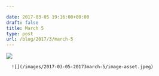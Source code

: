 ```yaml
---

date: 2017-03-05 19:16:00+00:00
draft: false
title: March 5
type: post
url: /blog/2017/3/march-5
---
```


![](/images/2017-03-05-20173march-5/image-asset.jpeg)

  


  
      ![](/images/2017-03-05-20173march-5/image-asset.jpeg)

